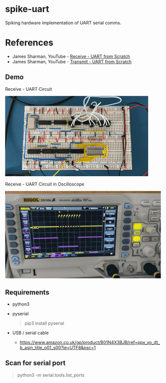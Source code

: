# spike-uart

Spiking hardware implementation of UART serial comms.

# References

- James Sharman, YouTube - [Receive - UART from Scratch](https://www.youtube.com/watch?v=Bqc7YsC1f1Q&t=2s)
- James Sharman, YouTube -  [Transmit - UART from Scratch](https://www.youtube.com/watch?v=aE5VTp_eMN4)

## Demo

Receive - UART Circuit

[![Receive - UART Circuit](https://github.com/JimKnowler/spike-uart/raw/master/docs/uart-receive..gif)](https://github.com/JimKnowler/spike-uart/raw/master/docs/uart-receive.mp4)

Receive - UART Circuit in Oscilloscope

[![Receive - UART Circuit in Oscilloscope](https://github.com/JimKnowler/spike-uart/raw/master/docs/oscilloscope-receive.gif)](https://github.com/JimKnowler/spike-uart/raw/master/docs/oscilloscope-receive.mp4)

## Requirements

- python3

- pyserial
  > pip3 install pyserial

- USB / serial cable
  - https://www.amazon.co.uk/gp/product/B01N4X3BJB/ref=ppx_yo_dt_b_asin_title_o01_s00?ie=UTF8&psc=1

## Scan for serial port

> python3 -m serial.tools.list_ports

##